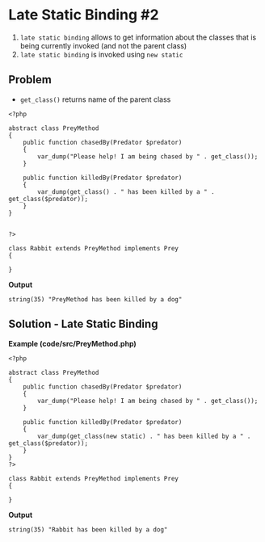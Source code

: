 # Late Static Binding #2

1. `late static binding` allows to get information about the classes that is being currently invoked (and not the parent class)
2. `late static binding` is invoked using `new static`

## Problem
- `get_class()` returns name of the parent class

```
<?php

abstract class PreyMethod
{
    public function chasedBy(Predator $predator)
    {
        var_dump("Please help! I am being chased by " . get_class());
    }

    public function killedBy(Predator $predator)
    {
        var_dump(get_class() . " has been killed by a " . get_class($predator));
    }
}


?>
```

```
class Rabbit extends PreyMethod implements Prey
{
    
}
```

**Output**
```
string(35) "PreyMethod has been killed by a dog"
```

## Solution - Late Static Binding

**Example (code/src/PreyMethod.php)**
```
<?php

abstract class PreyMethod
{
    public function chasedBy(Predator $predator)
    {
        var_dump("Please help! I am being chased by " . get_class());
    }

    public function killedBy(Predator $predator)
    {
        var_dump(get_class(new static) . " has been killed by a " . get_class($predator));
    }
}
?>
```
```
class Rabbit extends PreyMethod implements Prey
{
    
}
```

**Output**
```
string(35) "Rabbit has been killed by a dog"
```
#